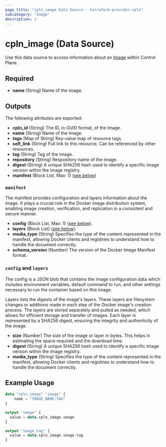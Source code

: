 ```yaml
---
page_title: "cpln_image Data Source - terraform-provider-cpln"
subcategory: "Image"
description: |-
---
```


# cpln_image (Data Source)

Use this data source to access information about an [Image](https://docs.controlplane.com/reference/image) within Control Plane.

## Required

- **name** (String) Name of the image.

## Outputs

The following attributes are exported:

- **cpln_id** (String) The ID, in GUID format, of the Image.
- **name** (String) Name of the Image.
- **tags** (Map of String) Key-value map of resource tags.
- **self_link** (String) Full link to this resource. Can be referenced by other resources.
- **tag** (String) Tag of the image.
- **repository** (String) Respository name of the image.
- **digest** (String) A unique SHA256 hash used to identify a specific image version within the image registry.
- **manifest** (Block List, Max: 1) ([see below](#nestedblock--manifest))

<a id="nestedblock--manifest"></a>

### `manifest`

 The manifest provides configuration and layers information about the image. It plays a crucial role in the Docker image distribution system, enabling image creation, verification, and replication in a consistent and secure manner.

- **config** (Block List, Max: 1) ([see below](#nestedblock--config--layers)).
- **layers** (Block List) ([see below](#nestedblock--config--layers)).
- **media_type** (String) Specifies the type of the content represented in the manifest, allowing Docker clients and registries to understand how to handle the document correctly.
- **schema_version** (Number) The version of the Docker Image Manifest format.

<a id="nestedblock--config--layers"></a>

### `config` and `layers`

The config is a JSON blob that contains the image configuration data which includes environment variables, default command to run, and other settings necessary to run the container based on this image.

Layers lists the digests of the image's layers. These layers are filesystem changes or additions made in each step of the Docker image's creation process. The layers are stored separately and pulled as needed, which allows for efficient storage and transfer of images. Each layer is represented by a SHA256 digest, ensuring the integrity and authenticity of the image.

- **size** (Number) The size of the image or layer in bytes. This helps in estimating the space required and the download time.
- **digest** (String) A unique SHA256 hash used to identify a specific image version within the image registry.
- **media_type** (String) Specifies the type of the content represented in the manifest, allowing Docker clients and registries to understand how to handle the document correctly.

## Example Usage

```terraform
data "cpln_image" "image" {
    name = "IMAGE_NAME:TAG"
}

output "image" {
  value = data.cpln_image.image
}

output "image_tag" {
  value = data.cpln_image.image.tag
}
```
